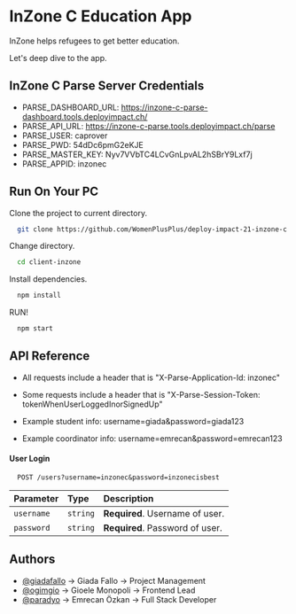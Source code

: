 
# InZone C Education App

InZone helps refugees to get better education.

Let's deep dive to the app.

## InZone C Parse Server Credentials

* PARSE_DASHBOARD_URL: https://inzone-c-parse-dashboard.tools.deployimpact.ch/
* PARSE_API_URL:  https://inzone-c-parse.tools.deployimpact.ch/parse
* PARSE_USER: caprover
* PARSE_PWD: 54dDc6pmG2eKJE
* PARSE_MASTER_KEY: Nyv7VVbTC4LCvGnLpvAL2hSBrY9Lxf7j
* PARSE_APPID: inzonec

## Run On Your PC

Clone the project to current directory.

```bash
  git clone https://github.com/WomenPlusPlus/deploy-impact-21-inzone-c.git .
```

Change directory.

```bash
  cd client-inzone
```

Install dependencies.

```bash
  npm install
```

RUN!

```bash
  npm start
```


## API Reference
* All requests include a header that is "X-Parse-Application-Id: inzonec"

* Some requests include a header that is "X-Parse-Session-Token: tokenWhenUserLoggedInorSignedUp"

* Example student info: username=giada&password=giada123

* Example coordinator info: username=emrecan&password=emrecan123

#### User Login

```http
  POST /users?username=inzonec&password=inzonecisbest
```

| Parameter | Type     | Description                |
| :-------- | :------- | :------------------------- |
| `username` | `string` | **Required**. Username of user. |
| `password` | `string` | **Required**. Password of user. |




## Authors

- [@giadafallo](https://github.com/GiadaFallo) -> Giada Fallo -> Project Management
- [@ogimgio](https://github.com/ogimgio) -> Gioele Monopoli -> Frontend Lead
- [@paradyo](https://github.com/paradyo) -> Emrecan Özkan -> Full Stack Developer
